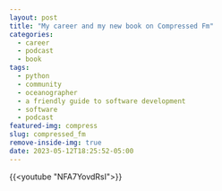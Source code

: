 ```yaml
---
layout: post
title: "My career and my new book on Compressed Fm"
categories:
  - career
  - podcast
  - book
tags:
  - python
  - community 
  - oceanographer
  - a friendly guide to software development
  - software
  - podcast
featured-img: compress
slug: compressed_fm
remove-inside-img: true
date: 2023-05-12T18:25:52-05:00
---
```


<!--more-->

{{<youtube "NFA7YovdRsI">}}

